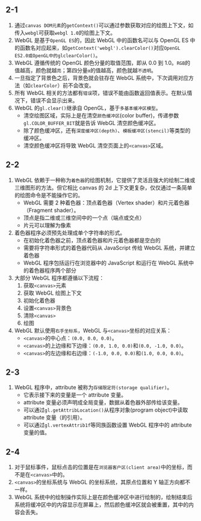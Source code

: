 ## 2-1

1. 通过`canvas DOM元素`的`getContext()`可以通过参数获取对应的绘图上下文，如传入`webgl`可获取`webgl 1.0`的绘图上下文。
2. WebGL 是基于`OpenGL ES`的，因此 WebGL 中的函数名可以与 OpenGL ES 中的函数名对应起来，如`getContext('webgl').clearColor()`对应`OpenGL ES2.0或OpenGL中的glclearColor()`。
3. WebGL 遵循传统的 OpenGL 颜色分量的取值范围，即从 0.0 到 1.0。`RGB`的值越高，颜色就越`亮`；第四分量`α`的值越高，颜色就越`不透明`。
4. 一旦指定了背景色之后，背景色就会驻存在 WebGL 系统中，下次调用对应方法（如`clearColor`）前不会改变。
5. 所有 WebGL 相关的方法都有`错误`项，错误不能由函数返回值表示。在默认情况下，错误不会显示出来。
6. WebGL 的`gl.clear()`继承自 OpenGL，基于`多基本缓冲区模型`。
   - 清空绘图区域，实际上是在清空`颜色缓冲区`(color buffer)，传递参数`gl.COLOR_BUFFER_BIT`就是告诉 WebGL 清空颜色缓冲区。
   - 除了颜色缓冲区，还有`深度缓冲区(depth)`、`模板缓冲区(stencil)`等类型的缓冲区。
   - 清空颜色缓冲区将导致 WebGL 清空页面上的`<canvas>`区域。

## 2-2

1. WebGL 依赖于一种称为`着色器`的绘图机制，它提供了灵活且强大的绘制二维或三维图形的方法。但它相比 canvas 的 2d 上下文更复杂，仅仅通过一条简单的绘图命令是不能操作它的。
   - WebGL 需要 2 种着色器：顶点着色器（Vertex shader）和片元着色器（Fragment shader）。
   - 顶点是指二维或三维空间中的一个点（端点或交点）
   - 片元可以理解为像素
2. 着色器程序必须预先处理成单个字符串的形式。
   - 在初始化着色器之前，顶点着色器和片元着色器都是空白的
   - 需要将字符串形式的着色器代码从 JavaScript 传给 WebGL 系统，并建立着色器
   - WebGL 程序包括运行在浏览器中的 JavaScript 和运行在 WebGL 系统中的着色器程序两个部分
3. 大部分 WebGL 程序都遵循以下流程：
   1. 获取`<canvas>`元素
   2. 获取 WebGL 绘图上下文
   3. 初始化着色器
   4. 设置`<canvas>`背景色
   5. 清除`<canvas>`
   6. 绘图
4. WebGL 默认使用`右手坐标系`，WebGL 与`<canvas>`坐标的对应关系：
   - `<canvas>`的中心点：`(0.0, 0.0, 0.0)`。
   - `<canvas>`的上边缘和下边缘：`(0.0, 1.0, 0.0)`和`(0.0, -1.0, 0.0)`。
   - `<canvas>`的左边缘和右边缘：`(-1.0, 0.0, 0.0)`和`(1.0, 0.0, 0.0)`。

## 2-3

1. WebGL 程序中，attribute 被称为`存储限定符(storage qualifier)`。
   - 它表示接下来的变量是一个 attribute 变量。
   - attribute 变量必须声明成全局变量，数据从着色器外部传给该变量。
   - 可以通过`gl.getAttribLocation()`从程序对象(program object)中读取 attribute 变量（的引用）。
   - 可以通过`gl.vertexAttrib1f`等同族函数设置 WebGL 程序中的 attribute 变量的值。

## 2-4

1. 对于鼠标事件，鼠标点击的位置是在`浏览器客户区(client area)`中的坐标，而不是在`<canvas>`中的。
2. `<canvas>`的坐标系统与 WebGL 的坐标系统，其原点位置和 Y 轴正方向都不一样。
3. WebGL 系统中的绘制操作实际上是在颜色缓冲区中进行绘制的，绘制结束后系统将缓冲区中的内容显示在屏幕上，然后颜色缓冲区就会被重置，其中的内容会丢失。
